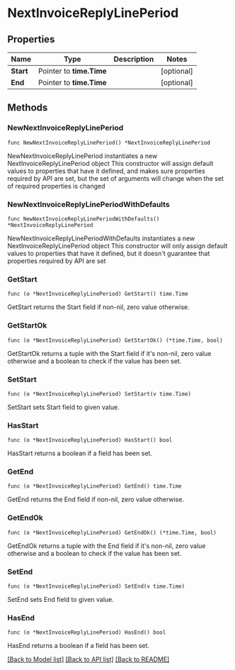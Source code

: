 # NextInvoiceReplyLinePeriod

## Properties

Name | Type | Description | Notes
------------ | ------------- | ------------- | -------------
**Start** | Pointer to **time.Time** |  | [optional] 
**End** | Pointer to **time.Time** |  | [optional] 

## Methods

### NewNextInvoiceReplyLinePeriod

`func NewNextInvoiceReplyLinePeriod() *NextInvoiceReplyLinePeriod`

NewNextInvoiceReplyLinePeriod instantiates a new NextInvoiceReplyLinePeriod object
This constructor will assign default values to properties that have it defined,
and makes sure properties required by API are set, but the set of arguments
will change when the set of required properties is changed

### NewNextInvoiceReplyLinePeriodWithDefaults

`func NewNextInvoiceReplyLinePeriodWithDefaults() *NextInvoiceReplyLinePeriod`

NewNextInvoiceReplyLinePeriodWithDefaults instantiates a new NextInvoiceReplyLinePeriod object
This constructor will only assign default values to properties that have it defined,
but it doesn't guarantee that properties required by API are set

### GetStart

`func (o *NextInvoiceReplyLinePeriod) GetStart() time.Time`

GetStart returns the Start field if non-nil, zero value otherwise.

### GetStartOk

`func (o *NextInvoiceReplyLinePeriod) GetStartOk() (*time.Time, bool)`

GetStartOk returns a tuple with the Start field if it's non-nil, zero value otherwise
and a boolean to check if the value has been set.

### SetStart

`func (o *NextInvoiceReplyLinePeriod) SetStart(v time.Time)`

SetStart sets Start field to given value.

### HasStart

`func (o *NextInvoiceReplyLinePeriod) HasStart() bool`

HasStart returns a boolean if a field has been set.

### GetEnd

`func (o *NextInvoiceReplyLinePeriod) GetEnd() time.Time`

GetEnd returns the End field if non-nil, zero value otherwise.

### GetEndOk

`func (o *NextInvoiceReplyLinePeriod) GetEndOk() (*time.Time, bool)`

GetEndOk returns a tuple with the End field if it's non-nil, zero value otherwise
and a boolean to check if the value has been set.

### SetEnd

`func (o *NextInvoiceReplyLinePeriod) SetEnd(v time.Time)`

SetEnd sets End field to given value.

### HasEnd

`func (o *NextInvoiceReplyLinePeriod) HasEnd() bool`

HasEnd returns a boolean if a field has been set.


[[Back to Model list]](../README.md#documentation-for-models) [[Back to API list]](../README.md#documentation-for-api-endpoints) [[Back to README]](../README.md)


